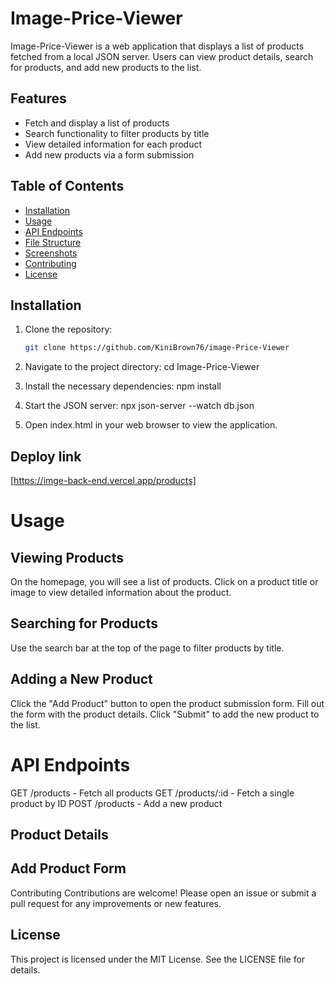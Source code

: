 # Image-Price-Viewer

Image-Price-Viewer is a web application that displays a list of products fetched from a local JSON server. Users can view product details, search for products, and add new products to the list.

## Features

- Fetch and display a list of products
- Search functionality to filter products by title
- View detailed information for each product
- Add new products via a form submission

## Table of Contents

- [Installation](#installation)
- [Usage](#usage)
- [API Endpoints](#api-endpoints)
- [File Structure](#file-structure)
- [Screenshots](#screenshots)
- [Contributing](#contributing)
- [License](#license)

## Installation

1. Clone the repository:
   ```bash
   git clone https://github.com/KiniBrown76/image-Price-Viewer

2. Navigate to the project directory:
cd Image-Price-Viewer

3. Install the necessary dependencies:
 npm install

4. Start the JSON server:
npx json-server --watch db.json

5. Open index.html in your web browser to view the application.

## Deploy link
[https://imge-back-end.vercel.app/products]

# Usage
## Viewing Products
On the homepage, you will see a list of products.
Click on a product title or image to view detailed information about the product.
## Searching for Products
Use the search bar at the top of the page to filter products by title.
## Adding a New Product
Click the "Add Product" button to open the product submission form.
Fill out the form with the product details.
Click "Submit" to add the new product to the list.

# API Endpoints

GET /products - Fetch all products
GET /products/:id - Fetch a single product by ID
POST /products - Add a new product

## Product Details

## Add Product Form

Contributing
Contributions are welcome! Please open an issue or submit a pull request for any improvements or new features.


## License
This project is licensed under the MIT License. See the LICENSE file for details.
